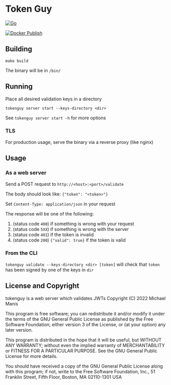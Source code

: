# Token Guy

[![Go](https://github.com/ThePyrotechnic/go-tokenguy/actions/workflows/go.yml/badge.svg?branch=master)](https://github.com/ThePyrotechnic/go-tokenguy/actions/workflows/go.yml)

[![Docker Publish](https://github.com/ThePyrotechnic/go-tokenguy/actions/workflows/docker-publish.yml/badge.svg)](https://github.com/ThePyrotechnic/go-tokenguy/actions/workflows/docker-publish.yml)


## Building

`make build`

The binary will be in `/bin/`


## Running

Place all desired validation keys in a directory

`tokenguy server start --keys-directory <dir>`

See `tokenguy server start -h` for more options

### TLS

For production usage, serve the binary via a reverse proxy (like nginx)


## Usage

### As a web server

Send a POST request to `http://<host>:<port>/validate`

The body should look like: `{"token": "<token>"}`

Set `Content-Type: application/json` in your request

The response will be one of the following:

1. (status code `400`) if something is wrong with your request
2. (status code `5XX`) if something is wrong with the server
3. (status code `401`) if the token is invalid
4. (status code `200`) `{"valid": true}` if the token is valid


### From the CLI

`tokenguy validate --keys-directory <dir> [token]` will check that `token` has been signed by one of the keys in `dir`

## License and Copyright
tokenguy is a web server which validates JWTs
Copyright (C) 2022  Michael Manis

   This program is free software; you can redistribute it and/or modify
   it under the terms of the GNU General Public License as published by
   the Free Software Foundation; either version 3 of the License, or
   (at your option) any later version.

   This program is distributed in the hope that it will be useful,
   but WITHOUT ANY WARRANTY; without even the implied warranty of
   MERCHANTABILITY or FITNESS FOR A PARTICULAR PURPOSE.  See the
   GNU General Public License for more details.

   You should have received a copy of the GNU General Public License
   along with this program; if not, write to the Free Software Foundation,
   Inc., 51 Franklin Street, Fifth Floor, Boston, MA 02110-1301  USA
